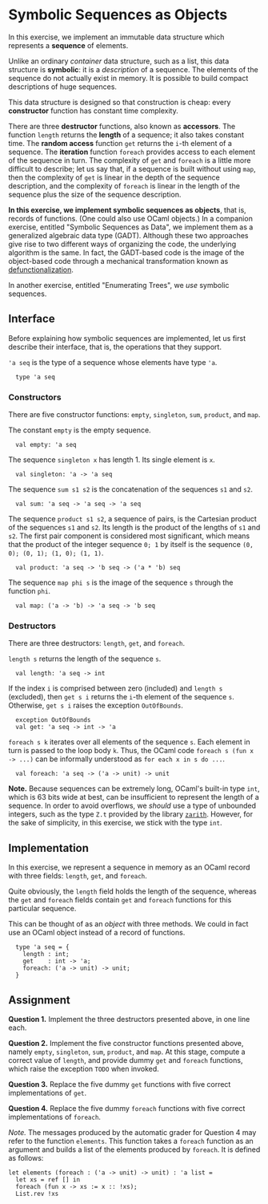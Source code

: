 # Symbolic Sequences as Objects

In this exercise, we implement an immutable data structure
which represents a **sequence** of elements.

Unlike an ordinary *container* data structure, such as a list,
this data structure is **symbolic**: it is a *description* of a
sequence. The elements of the sequence do not actually exist in
memory. It is possible to build compact descriptions of huge
sequences.

This data structure is designed so that construction is cheap:
every **constructor** function has constant time complexity.

There are three **destructor** functions, also known as **accessors**. The
function `length` returns the **length** of a sequence; it also takes constant
time. The **random access** function `get` returns the `i`-th element of a
sequence. The **iteration** function `foreach` provides access to each element
of the sequence in turn. The complexity of `get` and `foreach` is a little
more difficult to describe; let us say that, if a sequence is built without
using `map`, then the complexity of `get` is linear in the depth of the
sequence description, and the complexity of `foreach` is linear in the length
of the sequence plus the size of the sequence description.

**In this exercise, we implement symbolic sequences as objects**, that is,
records of functions. (One could also use OCaml objects.) In a companion
exercise, entitled "Symbolic Sequences as Data", we implement them as a
generalized algebraic data type (GADT). Although these two approaches give
rise to two different ways of organizing the code, the underlying algorithm is
the same. In fact, the GADT-based code is the image of the object-based code
through a mechanical transformation known as
[defunctionalization](https://en.wikipedia.org/wiki/Defunctionalization).

In another exercise, entitled "Enumerating Trees",
we *use* symbolic sequences.

## Interface

Before explaining how symbolic sequences are implemented,
let us first describe their interface,
that is,
the operations that they support.

`'a seq` is the type of a sequence whose elements have type `'a`.
```
  type 'a seq
```

### Constructors

There are five constructor functions:
`empty`,
`singleton`,
`sum`,
`product`,
and `map`.

The constant `empty` is the empty sequence.

```
  val empty: 'a seq
```

The sequence `singleton x` has length 1. Its single element is `x`.

```
  val singleton: 'a -> 'a seq
```

The sequence `sum s1 s2` is the concatenation of the sequences `s1` and `s2`.

```
  val sum: 'a seq -> 'a seq -> 'a seq
```

The sequence `product s1 s2`, a sequence of pairs, is the Cartesian product
of the sequences `s1` and `s2`. Its length is the product of the lengths of
`s1` and `s2`. The first pair component is considered most significant,
which means that the product of the integer sequence `0; 1` by itself is the
sequence `(0, 0); (0, 1); (1, 0); (1, 1)`.

```
  val product: 'a seq -> 'b seq -> ('a * 'b) seq
```

The sequence `map phi s` is the image of the sequence `s` through the function
`phi`.

```
  val map: ('a -> 'b) -> 'a seq -> 'b seq
```

### Destructors

There are three destructors: `length`, `get`, and `foreach`.

`length s` returns the length of the sequence `s`.

```
  val length: 'a seq -> int
```

If the index `i` is comprised between zero (included) and `length s` (excluded),
then `get s i` returns the `i`-th element of the sequence `s`.
Otherwise, `get s i` raises the exception `OutOfBounds`.

```
  exception OutOfBounds
  val get: 'a seq -> int -> 'a
```

`foreach s k` iterates over all elements of the sequence `s`.
Each element in turn is passed to the loop body `k`.
Thus, the OCaml code `foreach s (fun x -> ...)` can be
informally understood as `for each x in s do ...`.

```
  val foreach: 'a seq -> ('a -> unit) -> unit
```

**Note.**
Because sequences can be extremely long,
OCaml's built-in type `int`, which is 63 bits wide at best,
can be insufficient to represent the length of a sequence.
In order to avoid overflows, we *should* use a type of unbounded integers,
such as the type `Z.t` provided by the library
[`zarith`](https://github.com/ocaml/Zarith).
However, for the sake of simplicity,
in this exercise, we stick with the type `int`.

## Implementation

In this exercise, we represent a sequence in memory as an OCaml record
with three fields: `length`, `get`, and `foreach`.

Quite obviously, the `length` field holds the length of the sequence, whereas
the `get` and `foreach` fields contain `get` and `foreach` functions for this
particular sequence.

This can be thought of as an *object* with three methods.
We could in fact use an OCaml object
instead of a record of functions.

```
  type 'a seq = {
    length : int;
    get    : int -> 'a;
    foreach: ('a -> unit) -> unit;
  }
```

## Assignment

**Question 1.** Implement the three destructors presented above,
in one line each.

**Question 2.** Implement the five constructor functions presented above,
namely
`empty`,
`singleton`,
`sum`,
`product`,
and `map`.
At this stage, compute a correct value of `length`, and provide dummy `get` and
`foreach` functions, which raise the exception `TODO` when invoked.

**Question 3.** Replace the five dummy `get` functions
with five correct implementations of `get`.

**Question 4.** Replace the five dummy `foreach` functions
with five correct implementations of `foreach`.

*Note.* The messages produced by the automatic grader for
Question 4 may refer to the function `elements`. This
function takes a `foreach` function as an argument and
builds a list of the elements produced by `foreach`.
It is defined as follows:

```
let elements (foreach : ('a -> unit) -> unit) : 'a list =
  let xs = ref [] in
  foreach (fun x -> xs := x :: !xs);
  List.rev !xs
```
